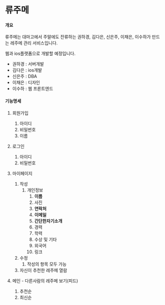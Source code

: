 # 류주메

#### 개요

류주메는 대마고에서 주말에도 잔류하는 권하경, 김다은, 신은주, 이채은, 이수하가 만드는 레주메 관리 서비스입니다.

웹과 ios플랫폼으로 개발할 예정입니다.



- 권하경 : 서버개발
- 김다은 : ios개발
- 신은주 : DBA
- 이채은 : 디자인
- 이수하 : 웹 프론트엔드



#### 기능명세

1. 회원가입
   1. 아이디
   2. 비밀번호
   3. 이름
2. 로그인
   1. 아이디
   2. 비밀번호
3. 마이페이지
   1. 작성
      1. 개인정보 
         1. **이름**
         2. 사진
         3. **연락처** 
         4. **이메일** 
         5. **간단한자기소개** 
         6. 경력
         7. 학력
         8. 수상 및 기타
         9. 외국어
         10. 링크
   2. 수정
      1. 작성의 항목 모두 가능
   3. 자신이 추천한 레주메 열람

4. 메인 - 다른사람의 레주메 보기(피드)
   1. 추천순
   2. 최신순
